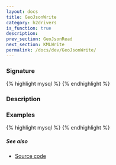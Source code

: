 ```yaml
---
layout: docs
title: GeoJsonWrite
category: h2drivers
is_function: true
description: 
prev_section: GeoJsonRead
next_section: KMLWrite
permalink: /docs/dev/GeoJsonWrite/
---
```


### Signature

{% highlight mysql %}
{% endhighlight %}

### Description

### Examples

{% highlight mysql %}
{% endhighlight %}

##### See also

* <a href="https://github.com/irstv/H2GIS/blob/a8e61ea7f1953d1bad194af926a568f7bc9aac96/h2drivers/src/main/java/org/h2gis/drivers/geojson/GeoJsonWrite.java" target="_blank">Source code</a>

